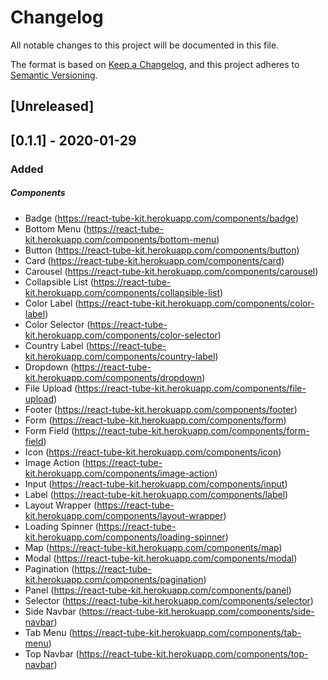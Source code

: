 # Changelog

All notable changes to this project will be documented in this file.

The format is based on [Keep a Changelog](https://keepachangelog.com/en/1.0.0/),
and this project adheres to [Semantic Versioning](https://semver.org/spec/v2.0.0.html).

## [Unreleased]

## [0.1.1] - 2020-01-29

### Added

##### Components

- Badge (https://react-tube-kit.herokuapp.com/components/badge)
- Bottom Menu (https://react-tube-kit.herokuapp.com/components/bottom-menu)
- Button (https://react-tube-kit.herokuapp.com/components/button)
- Card (https://react-tube-kit.herokuapp.com/components/card)
- Carousel (https://react-tube-kit.herokuapp.com/components/carousel)
- Collapsible List (https://react-tube-kit.herokuapp.com/components/collapsible-list)
- Color Label (https://react-tube-kit.herokuapp.com/components/color-label)
- Color Selector (https://react-tube-kit.herokuapp.com/components/color-selector)
- Country Label (https://react-tube-kit.herokuapp.com/components/country-label)
- Dropdown (https://react-tube-kit.herokuapp.com/components/dropdown)
- File Upload (https://react-tube-kit.herokuapp.com/components/file-upload)
- Footer (https://react-tube-kit.herokuapp.com/components/footer)
- Form (https://react-tube-kit.herokuapp.com/components/form)
- Form Field (https://react-tube-kit.herokuapp.com/components/form-field)
- Icon (https://react-tube-kit.herokuapp.com/components/icon)
- Image Action (https://react-tube-kit.herokuapp.com/components/image-action)
- Input (https://react-tube-kit.herokuapp.com/components/input)
- Label (https://react-tube-kit.herokuapp.com/components/label)
- Layout Wrapper (https://react-tube-kit.herokuapp.com/components/layout-wrapper)
- Loading Spinner (https://react-tube-kit.herokuapp.com/components/loading-spinner)
- Map (https://react-tube-kit.herokuapp.com/components/map)
- Modal (https://react-tube-kit.herokuapp.com/components/modal)
- Pagination (https://react-tube-kit.herokuapp.com/components/pagination)
- Panel (https://react-tube-kit.herokuapp.com/components/panel)
- Selector (https://react-tube-kit.herokuapp.com/components/selector)
- Side Navbar (https://react-tube-kit.herokuapp.com/components/side-navbar)
- Tab Menu (https://react-tube-kit.herokuapp.com/components/tab-menu)
- Top Navbar (https://react-tube-kit.herokuapp.com/components/top-navbar)
